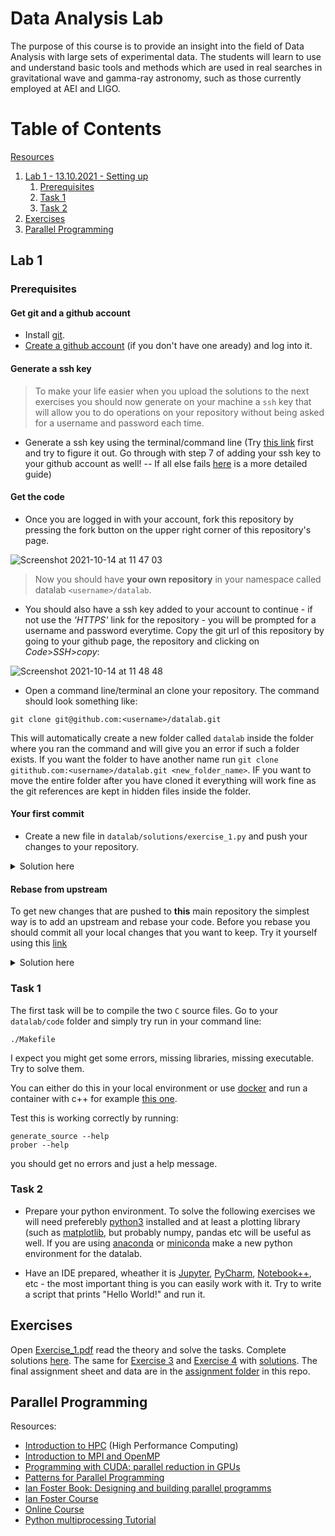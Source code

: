 # Data Analysis Lab

The purpose of this course is to provide an insight into the field of Data Analysis with large sets of experimental data. The students will learn to use and understand basic tools and methods which are used in real searches in gravitational wave and gamma-ray astronomy, such as those currently employed at AEI and LIGO.

# Table of Contents

[Resources](resources.md)

1. [Lab 1 - 13.10.2021 - Setting up](#lab-1)
    1. [Prerequisites](#prerequisites)
    2. [Task 1](#task-1)
    3. [Task 2](#task-2)
3. [Exercises](#exercises)
4. [Parallel Programming](#parallel-programming)


## Lab 1

### Prerequisites

#### Get git and a github account

* Install [git](https://git-scm.com/book/en/v2/Getting-Started-Installing-Git).
* [Create a github account](https://github.com/join) (if you don't have one aready) and log into it. 

#### Generate a ssh key

> To make your life easier when you upload the solutions to the next exercises you should now generate on your machine a `ssh` key that will allow you to do operations on your repository without being asked for a username and password each time. 

*  Generate a ssh key using the terminal/command line (Try [this link](https://docs.github.com/en/authentication/connecting-to-github-with-ssh/generating-a-new-ssh-key-and-adding-it-to-the-ssh-agent) first and try to figure it out. Go through with step 7 of adding your ssh key to your github account as well! -- If all else fails [here](/instructions/ssh-key.md) is a more detailed guide)

#### Get the code

* Once you are logged in with your account, fork this repository by pressing the fork button on the upper right corner of this repository's page. 

![Screenshot 2021-10-14 at 11 47 03](https://user-images.githubusercontent.com/6952640/137299631-11d5982d-b60c-4484-943e-0e0b8f22ea26.png)

> Now you should have __your own repository__ in your namespace called datalab `<username>/datalab`.

* You should also have a ssh key added to your account to continue - if not use the _'HTTPS'_ link for the repository - you will be prompted for a username and password everytime. Copy the git url of this repository by going to your github page, the repository and clicking on _Code_>_SSH_>_copy_:

![Screenshot 2021-10-14 at 11 48 48](https://user-images.githubusercontent.com/6952640/137303888-76e1d354-bb03-4cc3-8d99-662cd15bdbb3.png)

* Open a command line/terminal an clone your repository. The command should look something like:

```
git clone git@github.com:<username>/datalab.git
```

This will automatically create a new folder called `datalab` inside the folder where you ran the command and will give you an error if such a folder exists. If you want the folder to have another name run `git clone gitithub.com:<username>/datalab.git <new_folder_name>`. IF you want to move the entire folder after you have cloned it everything will work fine as the git references are kept in hidden files inside the folder.

#### Your first commit

* Create a new file in `datalab/solutions/exercise_1.py` and push your changes to your repository. 

<details>
  <summary>Solution here</summary>

  Go to your `datalab` folder. Make a new folder called `solutins`:
  ```
  $ mkdir solutions
  ```
  Create a new file called `exercise_1.py` with any method.
  ```
  $ touch solutions/exercise_1.py
  ```
  Check the changes to your repository
  ```
  $ git status
  ```
  Commit the changes and then push them:
  ```
  $ git add . 
  $ git commit -m "Saving my changes."
  $ git log
  $ git push origin main
  ```
</details>

#### Rebase from upstream

To get new changes that are pushed to __this__ main repository the simplest way is to add an upstream and rebase your code. Before you rebase you should commit all your local changes that you want to keep. Try it yourself using this [link](https://medium.com/@topspinj/how-to-git-rebase-into-a-forked-repo-c9f05e821c8a)

<details>
  <summary>Solution here</summary>

  Go to your `datalab` folder.
  To see what repositorities you are tracking run `git remote -v` - The output will probably look like this
  ```
  $ git remote -v
  origin	git@github.com:<your_username>/datalab.git (fetch)
  origin	git@github.com:<your_username>/datalab.git (push)
  ```
  Because you did the fork from the interface you can also get the new changes from the interface. But the better way to it is to add a _'remote'_ pointing to the fork (Add a keyname for the main repository). The textbook name for a repo you forked from is __upstream__. 
  Add a remote named _upstream_ pointing to *this* repo using: `git remote add upstream git@github.com:alebot/datalab.git`. Now when you run `git remote -v`you should see something like this:
  ```
  $ git remote -v
  origin	git@github.com:<your_username>/datalab.git (fetch)
  origin	git@github.com:<your_username>/datalab.git (push)
  upstream	git@github.com:alebot/datalab.git (fetch)
  upstream	git@github.com:alebot/datalab.git (push)
  ```
  The best way to pull the new changes is using the `rebase` comamnd. This means that any commits you have made will be _'rebased'_ onto the new changes in the repository you have forked. (Make sure you have commited all your changes before proceeding.
  ```
  $ git status
  $ git add . 
  $ git commit -m "Saving my changes."
  $ git log
  $ git fetch upstream
  $ git rebase upstream/main
  $ git log
  ```
</details>


### Task 1 

The first task will be to compile the two `C` source files. Go to your `datalab/code` folder and simply try run in your command line:

```
./Makefile
```

I expect you might get some errors, missing libraries, missing executable. Try to solve them. 

You can either do this in your local environment or use [docker](https://docs.docker.com/get-docker/) and run a container with c++ for example [this one](https://hub.docker.com/_/gcc). 
  
Test this is working correctly by running:
```
generate_source --help
prober --help
```

you should get no errors and just a help message. 
  
### Task 2
  
* Prepare your python environment. To solve the following exercises we will need preferebly [python3](https://www.python.org) installed and at least a plotting library (such as [matplotlib](https://matplotlib.org), but probably numpy, pandas etc will be useful as well. If you are using [anaconda](https://www.anaconda.com/products/individual) or [miniconda](https://docs.conda.io/en/latest/miniconda.html) make a new python environment for the datalab. 
  
* Have an IDE prepared, wheather it is [Jupyter](https://jupyter.org), [PyCharm](https://www.jetbrains.com/pycharm/), [Notebook++](https://notepad-plus-plus.org/downloads/), etc - the most important thing is you can easily work with it. Try to write a script that prints "Hello World!" and run it. 
  
## Exercises
  
  Open [Exercise_1.pdf](https://github.com/alebot/datalab/blob/main/Exercise_1.pdf) read the theory and solve the tasks. Complete solutions [here](https://github.com/alebot/datalab/blob/main/Ex1_solution.ipynb). The same for [Exercise 3](https://github.com/alebot/datalab/blob/main/Exercise_3.pdf) and [Exercise 4](https://github.com/alebot/datalab/blob/main/Exercise_4.pdf) with [solutions](https://github.com/alebot/datalab/blob/main/Ex3_solutions.ipynb). The final assignment sheet and data are in the [assignment folder](https://github.com/alebot/datalab/tree/main/assignment) in this repo. 
    
## Parallel Programming 
    
Resources:
* [Introduction to HPC](https://hpc.llnl.gov/documentation/tutorials/introduction-parallel-computing-tutorial##Whatis) (High Performance Computing)
* [Introduction to MPI and OpenMP](https://princetonuniversity.github.io/PUbootcamp/sessions/parallel-programming/Intro_PP_bootcamp_2018.pdf)
* [Programming with CUDA: parallel reduction in GPUs](https://developer.download.nvidia.com/assets/cuda/files/reduction.pdf)
* [Patterns for Parallel Programming](https://www.researchgate.net/publication/234826291_Patterns_for_Parallel_Programming)
* [Ian Foster Book: Designing and building parallel programms](https://www.mcs.anl.gov/~itf/dbpp/text/book.html)
* [Ian Foster Course](https://edoras.sdsu.edu/~mthomas/docs/foster/Foster_Designing_and_Building_Parallel_Programs.pdf)
* [Online Course](https://open.hpi.de/courses/parprog2014)
* [Python multiprocessing Tutorial](https://www.youtube.com/watch?v=fKl2JW_qrso&t=399s)
